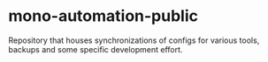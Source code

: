 # mono-automation-public
Repository that houses synchronizations of configs for various tools, backups and some specific development effort. 
